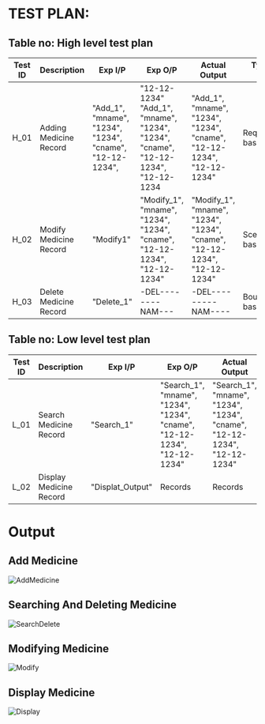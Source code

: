 # TEST PLAN:
## Table no: High level test plan
|Test ID|	Description|	Exp I/P|	Exp O/P|	Actual Output|	Type Of Test|
|-------|------------|---------|---------|---------------|--------------|
|H_01	|Adding Medicine Record|	"Add_1", "mname", "1234", "1234", "cname", "12-12-1234",| "12-12-1234"	"Add_1", "mname", "1234", "1234", "cname", "12-12-1234", "12-12-1234|"Add_1", "mname", "1234", "1234", "cname", "12-12-1234", "12-12-1234"|	Requirement based|
|H_02	|Modify Medicine Record|	"Modify1"	|"Modify_1", "mname", "1234", "1234", "cname", "12-12-1234", "12-12-1234"|	"Modify_1", "mname", "1234", "1234", "cname", "12-12-1234", "12-12-1234"|	Scenario based|
|H_03	|Delete Medicine Record|	"Delete_1"|	-DEL--------NAM---	|-DEL---------NAM----|	Boundary based|
## Table no: Low level test plan
|Test ID|	Description|	Exp I/P|	Exp O/P|	Actual Output|	Type Of Test|
|-------|------------|---------|---------|---------------|--------------|
|L_01|	Search Medicine Record|"Search_1"|"Search_1", "mname", "1234", "1234", "cname", "12-12-1234", "12-12-1234"|	"Search_1", "mname", "1234", "1234", "cname", "12-12-1234", "12-12-1234"|	Requirement based|
|L_02|	Display Medicine Record|	"Displat_Output"| Records| Records|	Scenario based|


# Output

## Add Medicine

![AddMedicine](https://user-images.githubusercontent.com/94336423/143300500-20244f48-887a-4454-bc54-807b48ae6973.jpg)


## Searching And Deleting Medicine

![SearchDelete](https://user-images.githubusercontent.com/94336423/143300739-ed40ecdd-07e6-402b-b1d3-3b05e686c2a1.jpg)


## Modifying Medicine

![Modify](https://user-images.githubusercontent.com/94336423/143300838-0f595d82-4b7f-4cd2-a89a-5d57845628c9.jpg)


## Display Medicine

![Display](https://user-images.githubusercontent.com/94336423/143300949-f8483144-e73c-4176-9c48-3cdf30df5d24.jpg)



